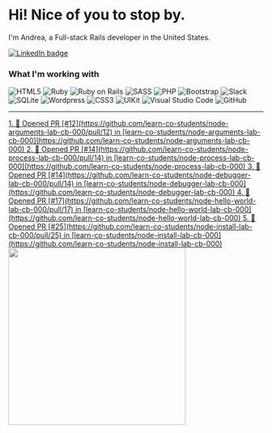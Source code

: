 # Hi! Nice of you to stop by.

I'm Andrea, a Full-stack Rails developer in the United States.

<a href="https://linkedin.com/in/andrea-jasper" target="blank"><img align="center" src="https://img.shields.io/badge/LinkedIn-0077B5?style=for-the-badge&logo=linkedin&logoColor=white" alt="LinkedIn badge" /></a>

### What I'm working with
<img alt="HTML5" src="https://img.shields.io/badge/-HTML5-E34F26?style=flat-square&logo=html5&logoColor=white" /> <img alt="Ruby" src="https://img.shields.io/badge/-RUBY-CC342D?style=flat-square&logo=ruby&logoColor=white" />  <img alt="Ruby on Rails" src="https://img.shields.io/badge/-RUBY_ON_RAILS-CC0000?style=flat-square&logo=ruby-on-rails&logoColor=white" /> <img alt="SASS" src="https://img.shields.io/badge/-SASS-CC6699?style=flat-square&logo=sass&logoColor=white" /> <img alt="PHP" src="https://img.shields.io/badge/-PHP-777BB4?style=flat-square&logo=php&logoColor=white" /> <img alt="Bootstrap" src="https://img.shields.io/badge/-BOOTSTRAP-7952B3?style=flat-square&logo=bootstrap&logoColor=white" /> <img alt="Slack" src="https://img.shields.io/badge/-SLACK-4A154B?style=flat-square&logo=slack&logoColor=white" /> <img alt="SQLite" src="https://img.shields.io/badge/-SQLITE-003B57?style=flat-square&logo=sqlite&logoColor=white" /> <img alt="Wordpress" src="https://img.shields.io/badge/-WORDPRESS-21759B?style=flat-square&logo=wordpress&logoColor=white" /> <img alt="CSS3" src="https://img.shields.io/badge/-CSS3-1572B6?style=flat-square&logo=css3&logoColor=white" /> <img alt="UIKit" src="https://img.shields.io/badge/-UIKIT-2396F3?style=flat-square&logo=uikit&logoColor=white" />
<img alt="Visual Studio Code" src="https://img.shields.io/badge/-VISUAL_STUDIO_CODE-2396F3?style=flat-square&logo=visual-studio-code&logoColor=white" /> <img alt="GitHub" src="https://img.shields.io/badge/-GITHUB-181717?style=flat-square&logo=github&logoColor=white" />

---

<p align=left>
  <a href="https://github.com/andreajasper/github-readme-stats" title="Go to Source">
    <!--START_SECTION:activity-->
1. 💪 Opened PR [#12](https://github.com/learn-co-students/node-arguments-lab-cb-000/pull/12) in [learn-co-students/node-arguments-lab-cb-000](https://github.com/learn-co-students/node-arguments-lab-cb-000)
2. 💪 Opened PR [#14](https://github.com/learn-co-students/node-process-lab-cb-000/pull/14) in [learn-co-students/node-process-lab-cb-000](https://github.com/learn-co-students/node-process-lab-cb-000)
3. 💪 Opened PR [#14](https://github.com/learn-co-students/node-debugger-lab-cb-000/pull/14) in [learn-co-students/node-debugger-lab-cb-000](https://github.com/learn-co-students/node-debugger-lab-cb-000)
4. 💪 Opened PR [#17](https://github.com/learn-co-students/node-hello-world-lab-cb-000/pull/17) in [learn-co-students/node-hello-world-lab-cb-000](https://github.com/learn-co-students/node-hello-world-lab-cb-000)
5. 💪 Opened PR [#25](https://github.com/learn-co-students/node-install-lab-cb-000/pull/25) in [learn-co-students/node-install-lab-cb-000](https://github.com/learn-co-students/node-install-lab-cb-000)
<!--END_SECTION:activity-->
    <img width="350" align="center" src="https://github-readme-stats.vercel.app/api?username=andreajasper&show_icons=true&theme=vision-friendly-dark">
  </a>
</p>
